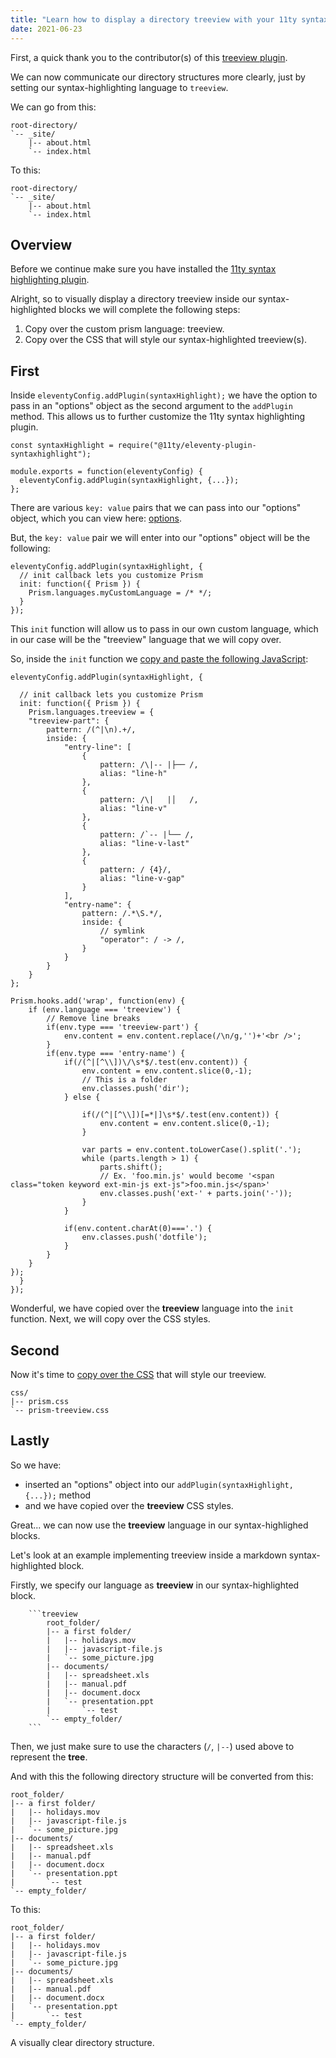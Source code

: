 ```yaml
---
title: "Learn how to display a directory treeview with your 11ty syntax highlighter"
date: 2021-06-23
---
```


<!-- Initial idea by [James Brumond](https://github.com/kbjr) and improved into an official [PrismJS](https://prismjs.com/plugins/treeview/) plugin by [Golmote](https://github.com/Golmote). -->

First, a quick thank you to the contributor(s) of this [treeview plugin](https://github.com/Golmote/prism-treeview).

We can now communicate our directory structures more clearly, just by setting our syntax-highlighting language to `treeview`.

We can go from this:

```text
root-directory/
`-- _site/
	|-- about.html
	`-- index.html
```

To this:

```treeview
root-directory/
`-- _site/
	|-- about.html
	`-- index.html
```

## Overview

Before we continue make sure you have installed the [11ty syntax highlighting plugin](https://www.11ty.dev/docs/plugins/syntaxhighlight/).

Alright, so to visually display a directory treeview inside our syntax-highlighted blocks we will complete the following steps:
1. Copy over the custom prism language: treeview.
2. Copy over the CSS that will style our syntax-highlighted treeview(s).

## First

Inside `eleventyConfig.addPlugin(syntaxHighlight);` we have the option to pass in an "options" object as the second argument to the `addPlugin` method. This allows us to further customize the 11ty syntax highlighting plugin.

```js/3
const syntaxHighlight = require("@11ty/eleventy-plugin-syntaxhighlight");

module.exports = function(eleventyConfig) {
  eleventyConfig.addPlugin(syntaxHighlight, {...});
};
```

There are various `key: value` pairs that we can pass into our "options" object, which you can view here: [options](https://www.11ty.dev/docs/plugins/syntaxhighlight/#options).

But, the `key: value` pair we will enter into our "options" object will be the following:

```js/2-4
eleventyConfig.addPlugin(syntaxHighlight, {
  // init callback lets you customize Prism
  init: function({ Prism }) {
    Prism.languages.myCustomLanguage = /* */;
  }
});
```

This `init` function will allow us to pass in our own custom language, which in our case will be the "treeview" language that we will copy over.

So, inside the `init` function we [copy and paste the following JavaScript](https://raw.githubusercontent.com/Golmote/prism-treeview/master/prism-treeview.js):

```js/4
eleventyConfig.addPlugin(syntaxHighlight, {

  // init callback lets you customize Prism
  init: function({ Prism }) {
    Prism.languages.treeview = {
	"treeview-part": {
		pattern: /(^|\n).+/,
		inside: {
			"entry-line": [
				{
					pattern: /\|-- |├── /,
					alias: "line-h"
				},
				{
					pattern: /\|   |│   /,
					alias: "line-v"
				},
				{
					pattern: /`-- |└── /,
					alias: "line-v-last"
				},
				{
					pattern: / {4}/,
					alias: "line-v-gap"
				}
			],
			"entry-name": {
				pattern: /.*\S.*/,
				inside: {
					// symlink
					"operator": / -> /,
				}
			}
		}
	}
};

Prism.hooks.add('wrap', function(env) {
	if (env.language === 'treeview') {
		// Remove line breaks
		if(env.type === 'treeview-part') {
			env.content = env.content.replace(/\n/g,'')+'<br />';
		}
		if(env.type === 'entry-name') {
			if(/(^|[^\\])\/\s*$/.test(env.content)) {
				env.content = env.content.slice(0,-1);
				// This is a folder
				env.classes.push('dir');
			} else {

				if(/(^|[^\\])[=*|]\s*$/.test(env.content)) {
					env.content = env.content.slice(0,-1);
				}
				
				var parts = env.content.toLowerCase().split('.');
				while (parts.length > 1) {
					parts.shift();
					// Ex. 'foo.min.js' would become '<span class="token keyword ext-min-js ext-js">foo.min.js</span>'
					env.classes.push('ext-' + parts.join('-'));
				}
			}

			if(env.content.charAt(0)==='.') {
				env.classes.push('dotfile');
			}
		}
	}
});
  }
});
```

Wonderful, we have copied over the **treeview** language into the `init` function. Next, we will copy over the CSS styles.

## Second

Now it's time to [copy over the CSS](https://raw.githubusercontent.com/Golmote/prism-treeview/master/prism-treeview.css) that will style our treeview.
```treeview
css/
|-- prism.css
`-- prism-treeview.css
```

## Lastly

So we have:
- inserted an "options" object into our `addPlugin(syntaxHighlight, {...});` method
- and we have copied over the **treeview** CSS styles.

Great... we can now use the **treeview** language in our syntax-highlighed blocks.

Let's look at an example implementing treeview inside a markdown syntax-highlighted block.

Firstly, we specify our language as **treeview** in our syntax-highlighted block.

```text/0
	```treeview
		root_folder/
		|-- a first folder/
		|   |-- holidays.mov
		|   |-- javascript-file.js
		|   `-- some_picture.jpg
		|-- documents/
		|   |-- spreadsheet.xls
		|   |-- manual.pdf
		|   |-- document.docx
		|   `-- presentation.ppt
		|       `-- test    
		`-- empty_folder/
	```
```

Then, we just make sure to use the characters (`/`, `|--`) used above to represent the **tree**.

And with this the following directory structure will be converted from this:

```text
root_folder/
|-- a first folder/
|   |-- holidays.mov
|   |-- javascript-file.js
|   `-- some_picture.jpg
|-- documents/
|   |-- spreadsheet.xls
|   |-- manual.pdf
|   |-- document.docx
|   `-- presentation.ppt
|       `-- test    
`-- empty_folder/
```

To this:
```treeview
root_folder/
|-- a first folder/
|   |-- holidays.mov
|   |-- javascript-file.js
|   `-- some_picture.jpg
|-- documents/
|   |-- spreadsheet.xls
|   |-- manual.pdf
|   |-- document.docx
|   `-- presentation.ppt
|       `-- test    
`-- empty_folder/
```

A visually clear directory structure.